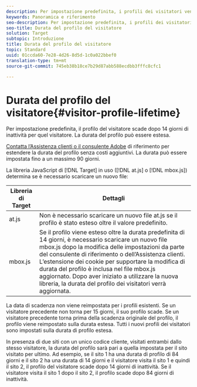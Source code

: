 ```yaml
---
description: Per impostazione predefinita, i profili dei visitatori vengono memorizzati per 14 giorni. La durata del profilo può essere estesa.
keywords: Panoramica e riferimento
seo-description: Per impostazione predefinita, i profili dei visitatori vengono memorizzati per 14 giorni. La durata del profilo può essere estesa.
seo-title: Durata del profilo del visitatore
solution: Target
subtopic: Introduzione
title: Durata del profilo del visitatore
topic: Standard
uuid: 01ccda60-7e28-4d26-8d5d-1c0a022bbef0
translation-type: tm+mt
source-git-commit: 745eb38b18ce7b29d87abb588ecdbb3fffc8cfc1

---
```



# Durata del profilo del visitatore{#visitor-profile-lifetime}

Per impostazione predefinita, il profilo del visitatore scade dopo 14 giorni di inattività per quel visitatore. La durata del profilo può essere estesa.

[Contatta l’Assistenza clienti o il consulente Adobe](../../cmp-resources-and-contact-information.md#reference_ACA3391A00EF467B87930A450050077C) di riferimento per estendere la durata del profilo senza costi aggiuntivi. La durata può essere impostata fino a un massimo 90 giorni.

La libreria JavaScript di [!DNL Target] in uso ([!DNL at.js] o [!DNL mbox.js]) determina se è necessario scaricare un nuovo file:

| Libreria di Target | Dettagli |
|--- |--- |
| at.js | Non è necessario scaricare un nuovo file at.js se il profilo è stato esteso oltre il valore predefinito. |
| mbox.js | Se il profilo viene esteso oltre la durata predefinita di 14 giorni, è necessario scaricare un nuovo file mbox.js dopo la modifica delle impostazioni da parte del consulente di riferimento o dell’Assistenza clienti. L’estensione dei cookie per supportare la modifica di durata del profilo è inclusa nel file mbox.js aggiornato. Dopo aver iniziato a utilizzare la nuova libreria, la durata del profilo dei visitatori verrà aggiornata. |

La data di scadenza non viene reimpostata per i profili esistenti. Se un visitatore precedente non torna per 15 giorni, il suo profilo scade. Se un visitatore precedente torna prima della scadenza originale del profilo, il profilo viene reimpostato sulla durata estesa. Tutti i nuovi profili dei visitatori sono impostati sulla durata di profilo estesa.

In presenza di due siti con un unico codice cliente, visitati entrambi dallo stesso visitatore, la durata del profilo sarà pari a quella impostata per il sito visitato per ultimo. Ad esempio, se il sito 1 ha una durata di profilo di 84 giorni e il sito 2 ha una durata di 14 giorni e il visitatore visita il sito 1 e quindi il sito 2, il profilo del visitatore scade dopo 14 giorni di inattività. Se il visitatore visita il sito 1 dopo il sito 2, il profilo scade dopo 84 giorni di inattività.
